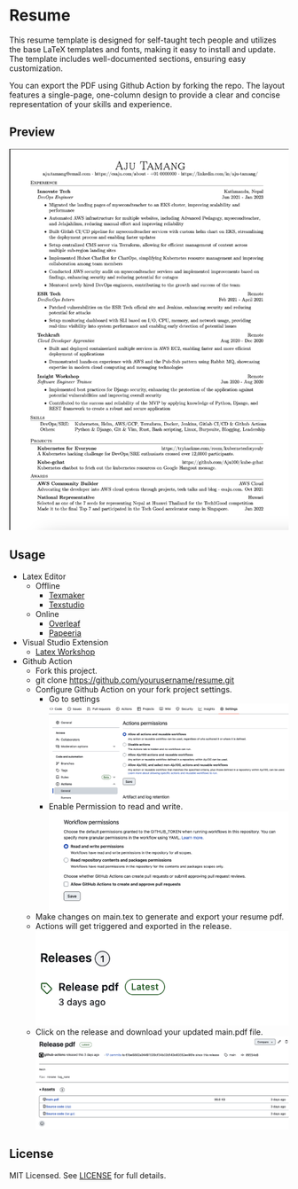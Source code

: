 # Resume

This resume template is designed for self-taught tech people and utilizes the base LaTeX templates and fonts, making it easy to install and update. The template includes well-documented sections, ensuring easy customization.

You can export the PDF using Github Action by forking the repo. The layout features a single-page, one-column design to provide a clear and concise representation of your skills and experience. 


## Preview

![Sample CV](outputs/aju-tamang-cv.png)

## Usage
- Latex Editor
    - Offline
        - [Texmaker](https://www.xm1math.net/texmaker/index.html)
        - [Texstudio](https://www.texstudio.org/)
    - Online
        - [Overleaf](https://www.overleaf.com/)
        - [Papeeria](https://www.papeeria.com)
- Visual Studio Extension
    - [Latex Workshop](https://marketplace.visualstudio.com/items?itemName=James-Yu.latex-workshop)
- Github Action
    - Fork this project.
    - git clone https://github.com/yourusername/resume.git
    - Configure Github Action on your fork project settings.
        - Go to settings 
        ![](outputs/settings.png)
        - Enable Permission to read and write.
        ![](outputs/permissions.png)
    - Make changes on main.tex to generate and export your resume pdf.
    - Actions will get triggered and exported in the release.
        ![](outputs/release.png)
    - Click on the release and download your updated main.pdf file.
        ![](outputs/pdf.png)


## License
MIT Licensed. See [LICENSE](LICENSE) for full details.